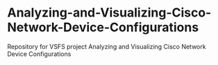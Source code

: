 # Analyzing-and-Visualizing-Cisco-Network-Device-Configurations
Repository for VSFS project Analyzing and Visualizing Cisco Network Device Configurations
